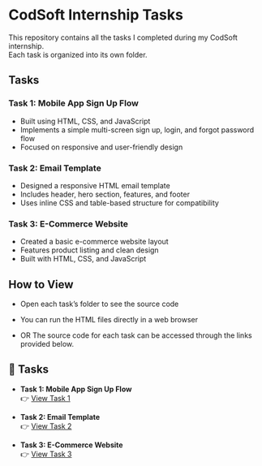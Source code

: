 # CodSoft Internship Tasks

This repository contains all the tasks I completed during my CodSoft internship.  
Each task is organized into its own folder.

## Tasks

### Task 1: Mobile App Sign Up Flow
- Built using HTML, CSS, and JavaScript
- Implements a simple multi-screen sign up, login, and forgot password flow
- Focused on responsive and user-friendly design

### Task 2: Email Template
- Designed a responsive HTML email template
- Includes header, hero section, features, and footer
- Uses inline CSS and table-based structure for compatibility

### Task 3: E-Commerce Website
- Created a basic e-commerce website layout
- Features product listing and clean design
- Built with HTML, CSS, and JavaScript

## How to View
- Open each task’s folder to see the source code
- You can run the HTML files directly in a web browser

- OR The source code for each task can be accessed through the links provided below.

## 📌 Tasks

- **Task 1: Mobile App Sign Up Flow**  
  👉 [View Task 1](./Task1_MobileAppSignUpFlow)  

- **Task 2: Email Template**  
  👉 [View Task 2](./Task2_EmailTemplate)  

- **Task 3: E-Commerce Website**  
  👉 [View Task 3](./Task3_E-CommerceWebsite)  
